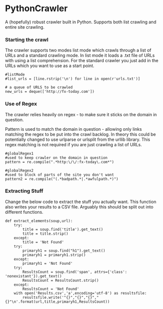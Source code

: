 # PythonCrawler
A (hopefully) robust crawler built in Python. Supports both list crawling and entire site crawling. 

### Starting the crawl
The crawler supports two modes list mode which crawls through a list of URLs and a standard crawling mode. In list mode it loads a .txt file of URLs with using a list comprehension. For the standard crawler you just add in the URLs which you want to use as a start point.
```
#listMode
#list_urls = [line.rstrip('\n') for line in open(r'urls.txt')]

# a queue of URLS to be crawled
new_urls = deque(['http://fx-today.com'])

```

### Use of Regex
The crawler relies heavily on regex - to make sure it sticks on the domain in question.

Pattern is used to match the domain in question - allowing only links matching the regex to be put into the crawl backlog. In theory this could be potentially changed to use urlparse or urlsplit from the urllib library. This regex matching is not required if you are just crawling a list of URLs.
```
#globalRegex1
#used to keep crawler on the domain in question
pattern = re.compile(".*http:\/\/:fx-today\.com*")

#globalRegex2
#used to block of parts of the site you don't want
pattern2 = re.compile("(.*badpath.*|.*awfulpath.*)")
```
### Extracting Stuff
Change the below code to extract the stuff you actually want. This function also writes your results to a CSV file. Arguably this should be split out into different functions.
```
def extract_elements(soup,url):
    try:
        title = soup.find('title').get_text()
        title = title.strip()
    except:
        title = 'Not Found'
    try:
        primaryh1 = soup.find("h1").get_text()
        primaryh1 = primaryh1.strip()
    except:
        primaryh1 = 'Not Found'
    try:
        ResultsCount = soup.find('span', attrs={'class': 'nonexistant'}).get_text()
        ResultsCount = ResultsCount.strip()
    except:
        ResultsCount = 'Not Found'
    with open('Results.csv','a',encoding='utf-8') as resultsfile:
        resultsfile.write('"{}","{}","{}","{}"\n'.format(url,title,primaryh1,ResultsCount))
 ```
